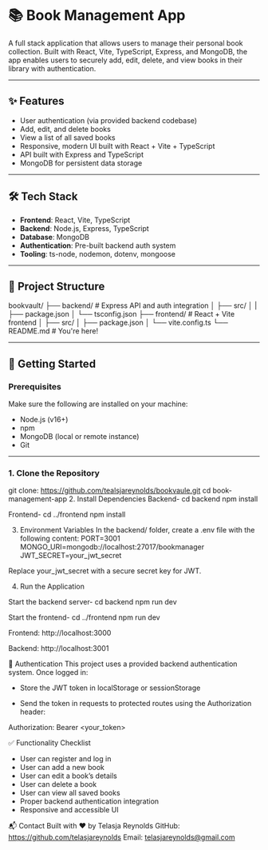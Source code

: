 # 📚 Book Management App

A full stack application that allows users to manage their personal book collection. Built with React, Vite, TypeScript, Express, and MongoDB, the app enables users to securely add, edit, delete, and view books in their library with authentication.

---

## ✨ Features

- User authentication (via provided backend codebase)
- Add, edit, and delete books
- View a list of all saved books
- Responsive, modern UI built with React + Vite + TypeScript
- API built with Express and TypeScript
- MongoDB for persistent data storage

---

## 🛠 Tech Stack

- **Frontend**: React, Vite, TypeScript
- **Backend**: Node.js, Express, TypeScript
- **Database**: MongoDB
- **Authentication**: Pre-built backend auth system
- **Tooling**: ts-node, nodemon, dotenv, mongoose

---

## 📁 Project Structure

bookvault/
├── backend/ # Express API and auth integration
│ ├── src/ │
| ├── package.json
│ └── tsconfig.json
├── frontend/ # React + Vite frontend
│ ├── src/
│ ├── package.json
│ └── vite.config.ts
└── README.md # You're here!

---

## 🚀 Getting Started

### Prerequisites

Make sure the following are installed on your machine:

- Node.js (v16+)
- npm
- MongoDB (local or remote instance)
- Git

---

### 1. Clone the Repository

git clone: https://github.com/tealsjareynolds/bookvaule.git
cd book-management-app 2. Install Dependencies
Backend-
cd backend
npm install

Frontend-
cd ../frontend
npm install

3. Environment Variables
   In the backend/ folder, create a .env file with the following content:
   PORT=3001
   MONGO_URI=mongodb://localhost:27017/bookmanager
   JWT_SECRET=your_jwt_secret

Replace your_jwt_secret with a secure secret key for JWT.

4. Run the Application

Start the backend server-
cd backend
npm run dev

Start the frontend-
cd ../frontend
npm run dev

Frontend: http://localhost:3000

Backend: http://localhost:3001

🔐 Authentication
This project uses a provided backend authentication system. Once logged in:

- Store the JWT token in localStorage or sessionStorage

- Send the token in requests to protected routes using the Authorization header:

Authorization: Bearer <your_token>

✅ Functionality Checklist

- User can register and log in
- User can add a new book
- User can edit a book’s details
- User can delete a book
- User can view all saved books
- Proper backend authentication integration
- Responsive and accessible UI

📬 Contact
Built with ❤️ by Telasja Reynolds
GitHub: https://github.com/telasjareynolds
Email: telasjareynolds@gmail.com
